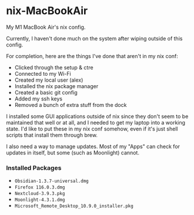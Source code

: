 # nix-MacBookAir

My M1 MacBook Air's nix config.

Currently, I haven't done much on the system after wiping outside of this config.

For completion, here are the things I've done that aren't in my nix conf:

+ Clicked through the setup & ctre
+ Connected to my Wi-Fi
+ Created my local user (alex)
+ Installed the nix package manager
+ Created a basic git config
+ Added my ssh keys
+ Removed a bunch of extra stuff from the dock

I installed some GUI applications outside of nix since they don't seem to be maintained that well or at all, and I needed to get my laptop into a working state.  I'd like to put these in my nix conf somehow, even if it's just shell scripts that install them through brew.

I also need a way to manage updates.  Most of my "Apps" can check for updates in itself, but some (such as Moonlight) cannot.

### Installed Packages

+ `Obsidian-1.3.7-universal.dmg`
+ `Firefox 116.0.3.dmg`
+ `Nextcloud-3.9.3.pkg`
+ `Moonlight-4.3.1.dmg`
+ `Microsoft_Remote_Desktop_10.9.0_installer.pkg`

